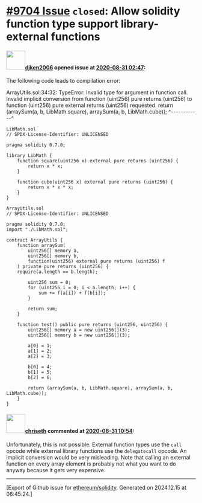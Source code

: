 # [\#9704 Issue](https://github.com/ethereum/solidity/issues/9704) `closed`: Allow solidity function type support library-external functions 

#### <img src="https://avatars.githubusercontent.com/u/21136162?v=4" width="50">[djken2006](https://github.com/djken2006) opened issue at [2020-08-31 02:47](https://github.com/ethereum/solidity/issues/9704):

The following code leads to compilation error:

ArrayUtils.sol:34:32: TypeError: Invalid type for argument in function call. Invalid implicit conversion from function (uint256) pure returns (uint256) to function (uint256) pure external returns (uint256) requested.
        return (arraySum(a, b, LibMath.square), arraySum(a, b, LibMath.cube));
                               ^------------^
```
LibMath.sol
// SPDX-License-Identifier: UNLICENSED

pragma solidity 0.7.0;

library LibMath {
    function square(uint256 x) external pure returns (uint256) {
        return x * x;
    }

    function cube(uint256 x) external pure returns (uint256) {
        return x * x * x;
    }
}

ArrayUtils.sol
// SPDX-License-Identifier: UNLICENSED

pragma solidity 0.7.0;
import "./LibMath.sol";

contract ArrayUtils {
    function arraySum(
        uint256[] memory a,
        uint256[] memory b,
        function(uint256) external pure returns (uint256) f
    ) private pure returns (uint256) {
	require(a.length == b.length);
		
        uint256 sum = 0;
        for (uint256 i = 0; i < a.length; i++) {
            sum += f(a[i]) + f(b[i]);
        }
		
        return sum;
    }

    function test() public pure returns (uint256, uint256) {
        uint256[] memory a = new uint256[](3);
        uint256[] memory b = new uint256[](3);

        a[0] = 1;
        a[1] = 2;
        a[2] = 3;

        b[0] = 4;
        b[1] = 5;
        b[2] = 6;

        return (arraySum(a, b, LibMath.square), arraySum(a, b, LibMath.cube));
    }
}
```

#### <img src="https://avatars.githubusercontent.com/u/9073706?v=4" width="50">[chriseth](https://github.com/chriseth) commented at [2020-08-31 10:54](https://github.com/ethereum/solidity/issues/9704#issuecomment-683708038):

Unfortunately, this is not possible. External function types use the `call` opcode while external library functions use the `delegatecall` opcode. An implicit conversion would be very misleading. Note that calling an external function on every array element is probably not what you want to do anyway because it gets very expensive.


-------------------------------------------------------------------------------



[Export of Github issue for [ethereum/solidity](https://github.com/ethereum/solidity). Generated on 2024.12.15 at 06:45:24.]
